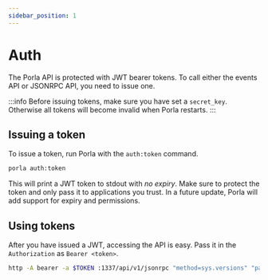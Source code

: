 ```yaml
---
sidebar_position: 1
---
```


# Auth

The Porla API is protected with JWT bearer tokens. To call either the events
API or JSONRPC API, you need to issue one.

:::info
Before issuing tokens, make sure you have set a `secret_key`. Otherwise all
tokens will become invalid when Porla restarts.
:::

## Issuing a token

To issue a token, run Porla with the `auth:token` command.

```sh
porla auth:token
```

This will print a JWT token to stdout with _no expiry_. Make sure to protect
the token and only pass it to applications you trust. In a future update, Porla
will add support for expiry and permissions.

## Using tokens

After you have issued a JWT, accessing the API is easy. Pass it in the
`Authorization` as `Bearer <token>`.

```sh
http -A bearer -a $TOKEN :1337/api/v1/jsonrpc "method=sys.versions" "params="
```
